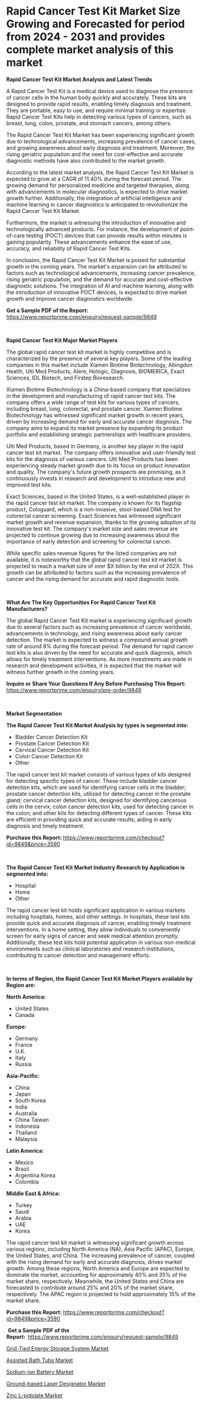 <p><h1>Rapid Cancer Test Kit Market Size Growing and Forecasted for period from 2024 - 2031 and provides complete market analysis of this market</h1></p><p><strong>Rapid Cancer Test Kit Market Analysis and Latest Trends</strong></p>
<p><p>A Rapid Cancer Test Kit is a medical device used to diagnose the presence of cancer cells in the human body quickly and accurately. These kits are designed to provide rapid results, enabling timely diagnosis and treatment. They are portable, easy to use, and require minimal training or expertise. Rapid Cancer Test Kits help in detecting various types of cancers, such as breast, lung, colon, prostate, and stomach cancers, among others.</p><p>The Rapid Cancer Test Kit Market has been experiencing significant growth due to technological advancements, increasing prevalence of cancer cases, and growing awareness about early diagnosis and treatment. Moreover, the rising geriatric population and the need for cost-effective and accurate diagnostic methods have also contributed to the market growth.</p><p>According to the latest market analysis, the Rapid Cancer Test Kit Market is expected to grow at a CAGR of 11.40% during the forecast period. The growing demand for personalized medicine and targeted therapies, along with advancements in molecular diagnostics, is expected to drive market growth further. Additionally, the integration of artificial intelligence and machine learning in cancer diagnostics is anticipated to revolutionize the Rapid Cancer Test Kit Market.</p><p>Furthermore, the market is witnessing the introduction of innovative and technologically advanced products. For instance, the development of point-of-care testing (POCT) devices that can provide results within minutes is gaining popularity. These advancements enhance the ease of use, accuracy, and reliability of Rapid Cancer Test Kits.</p><p>In conclusion, the Rapid Cancer Test Kit Market is poised for substantial growth in the coming years. The market's expansion can be attributed to factors such as technological advancements, increasing cancer prevalence, rising geriatric population, and the demand for accurate and cost-effective diagnostic solutions. The integration of AI and machine learning, along with the introduction of innovative POCT devices, is expected to drive market growth and improve cancer diagnostics worldwide.</p></p>
<p><strong>Get a Sample PDF of the Report:&nbsp;</strong> <a href="https://www.reportprime.com/enquiry/request-sample/9849">https://www.reportprime.com/enquiry/request-sample/9849</a></p>
<p>&nbsp;</p>
<p><strong>Rapid Cancer Test Kit Major Market Players</strong></p>
<p><p>The global rapid cancer test kit market is highly competitive and is characterized by the presence of several key players. Some of the leading companies in this market include Xiamen Biotime Biotechnology, Abingdon Health, Ulti Med Products, Alere, Hologic, Diagnosis, BIOMERICA, Exact Sciences, IDL Biotech, and Firstep Bioresearch. </p><p>Xiamen Biotime Biotechnology is a China-based company that specializes in the development and manufacturing of rapid cancer test kits. The company offers a wide range of test kits for various types of cancers, including breast, lung, colorectal, and prostate cancer. Xiamen Biotime Biotechnology has witnessed significant market growth in recent years, driven by increasing demand for early and accurate cancer diagnosis. The company aims to expand its market presence by expanding its product portfolio and establishing strategic partnerships with healthcare providers. </p><p>Ulti Med Products, based in Germany, is another key player in the rapid cancer test kit market. The company offers innovative and user-friendly test kits for the diagnosis of various cancers. Ulti Med Products has been experiencing steady market growth due to its focus on product innovation and quality. The company's future growth prospects are promising, as it continuously invests in research and development to introduce new and improved test kits.</p><p>Exact Sciences, based in the United States, is a well-established player in the rapid cancer test kit market. The company is known for its flagship product, Cologuard, which is a non-invasive, stool-based DNA test for colorectal cancer screening. Exact Sciences has witnessed significant market growth and revenue expansion, thanks to the growing adoption of its innovative test kit. The company's market size and sales revenue are projected to continue growing due to increasing awareness about the importance of early detection and screening for colorectal cancer.</p><p>While specific sales revenue figures for the listed companies are not available, it is noteworthy that the global rapid cancer test kit market is projected to reach a market size of over $X billion by the end of 202X. This growth can be attributed to factors such as the increasing prevalence of cancer and the rising demand for accurate and rapid diagnostic tools.</p></p>
<p>&nbsp;</p>
<p><strong>What Are The Key Opportunities For Rapid Cancer Test Kit Manufacturers?</strong></p>
<p><p>The global Rapid Cancer Test Kit market is experiencing significant growth due to several factors such as increasing prevalence of cancer worldwide, advancements in technology, and rising awareness about early cancer detection. The market is expected to witness a compound annual growth rate of around 8% during the forecast period. The demand for rapid cancer test kits is also driven by the need for accurate and quick diagnosis, which allows for timely treatment interventions. As more investments are made in research and development activities, it is expected that the market will witness further growth in the coming years.</p></p>
<p><strong>Inquire or Share Your Questions If Any Before Purchasing This Report:</strong> <a href="https://www.reportprime.com/enquiry/pre-order/9849">https://www.reportprime.com/enquiry/pre-order/9849</a></p>
<p>&nbsp;</p>
<p><strong>Market Segmentation</strong></p>
<p><strong>The Rapid Cancer Test Kit Market Analysis by types is segmented into:</strong></p>
<p><ul><li>Bladder Cancer Detection Kit</li><li>Prostate Cancer Detection Kit</li><li>Cervical Cancer Detection Kit</li><li>Colon Cancer Detection Kit</li><li>Other</li></ul></p>
<p><p>The rapid cancer test kit market consists of various types of kits designed for detecting specific types of cancer. These include bladder cancer detection kits, which are used for identifying cancer cells in the bladder; prostate cancer detection kits, utilized for detecting cancer in the prostate gland; cervical cancer detection kits, designed for identifying cancerous cells in the cervix; colon cancer detection kits, used for detecting cancer in the colon; and other kits for detecting different types of cancer. These kits are efficient in providing quick and accurate results, aiding in early diagnosis and timely treatment.</p></p>
<p><strong>Purchase this Report:&nbsp;</strong><a href="https://www.reportprime.com/checkout?id=9849&price=3590">https://www.reportprime.com/checkout?id=9849&price=3590</a></p>
<p>&nbsp;</p>
<p><strong>The Rapid Cancer Test Kit Market Industry Research by Application is segmented into:</strong></p>
<p><ul><li>Hospital</li><li>Home</li><li>Other</li></ul></p>
<p><p>The rapid cancer test kit holds significant application in various markets including hospitals, homes, and other settings. In hospitals, these test kits provide quick and accurate diagnosis of cancer, enabling timely treatment interventions. In a home setting, they allow individuals to conveniently screen for early signs of cancer and seek medical attention promptly. Additionally, these test kits hold potential application in various non-medical environments such as clinical laboratories and research institutions, contributing to cancer detection and management efforts.</p></p>
<p>&nbsp;</p>
<p><strong>In terms of Region, the Rapid Cancer Test Kit Market Players available by Region are:</strong></p>
<p>
    <p> <strong> North America: </strong>
        <ul>
            <li>United States</li>
            <li>Canada</li>
        </ul>
        </p> 
    <p> <strong> Europe: </strong>
        <ul>
            <li>Germany</li>
            <li>France</li>
            <li>U.K.</li>
            <li>Italy</li>
            <li>Russia</li>
        </ul>
        </p> 
    <p> <strong> Asia-Pacific: </strong>
        <ul>
            <li>China</li>
            <li>Japan</li>
            <li>South Korea</li>
            <li>India</li>
            <li>Australia</li>
            <li>China Taiwan</li>
            <li>Indonesia</li>
            <li>Thailand</li>
            <li>Malaysia</li>
        </ul>
        </p> 
    <p> <strong> Latin America: </strong>
        <ul>
            <li>Mexico</li>
            <li>Brazil</li>
            <li>Argentina Korea</li>
            <li>Colombia</li>
        </ul>
        </p> 
    <p> <strong> Middle East & Africa: </strong>
        <ul>
            <li>Turkey</li>
            <li>Saudi</li>
            <li>Arabia</li>
            <li>UAE</li>
            <li>Korea</li>
        </ul>
    </p>
    </p>
<p><p>The rapid cancer test kit market is witnessing significant growth across various regions, including North America (NA), Asia Pacific (APAC), Europe, the United States, and China. The increasing prevalence of cancer, coupled with the rising demand for early and accurate diagnosis, drives market growth. Among these regions, North America and Europe are expected to dominate the market, accounting for approximately 40% and 35% of the market share, respectively. Meanwhile, the United States and China are forecasted to contribute around 25% and 20% of the market share, respectively. The APAC region is projected to hold approximately 15% of the market share.</p></p>
<p><strong>Purchase this Report: </strong><a href="https://www.reportprime.com/checkout?id=9849&price=3590">https://www.reportprime.com/checkout?id=9849&price=3590</a></p>
<p>&nbsp;<strong>Get a Sample PDF of the Report:&nbsp;&nbsp;</strong><a href="https://www.reportprime.com/enquiry/request-sample/9849">https://www.reportprime.com/enquiry/request-sample/9849</a></p>
<p><strong></strong></p>
<p><p><a href="https://medium.com/@samirmayert_36715/grid-tied-energy-storage-system-market-size-cagr-trends-2024-2030-01145ba450d9">Grid-Tied Energy Storage System Market</a></p><p><a href="https://medium.com/@samirmayert_36715/assisted-bath-tubs-market-share-evolution-and-market-growth-trends-2024-2031-9f39575b47c8">Assisted Bath Tubs Market</a></p><p><a href="https://medium.com/@samirmayert_36715/sodium-ion-battery-market-insights-into-market-cagr-market-trends-and-growth-strategies-282f4fe1c064">Sodium-ion Battery Market</a></p><p><a href="https://medium.com/@samirmayert_36715/ground-based-laser-designator-market-exploring-market-share-market-trends-and-future-growth-1af7c39647c7">Ground-based Laser Designator Market</a></p><p><a href="https://medium.com/@samirmayert_36715/zinc-l-pidolate-market-analysis-and-sze-forecasted-for-period-from-2024-to-2031-6bf5c76a80c3">Zinc L-pidolate Market</a></p></p>